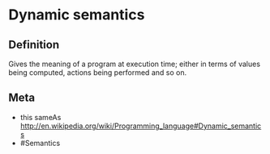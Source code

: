 # Dynamic semantics

## Definition
Gives the meaning of a program at execution time; either in terms of values being computed, actions being performed and so on.

## Meta
* this sameAs http://en.wikipedia.org/wiki/Programming_language#Dynamic_semantics
* #Semantics
